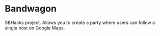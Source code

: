 # Bandwagon
SBHacks project. Allows you to create a party where users can follow a single host on Google Maps. 
